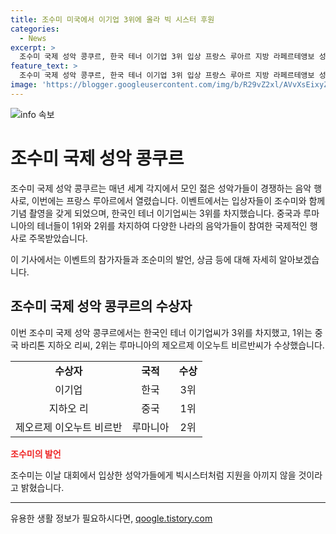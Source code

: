 ```yaml
---
title: 조수미 미국에서 이기업 3위에 올라 빅 시스터 후원
categories:
  - News
excerpt: >
  조수미 국제 성악 콩쿠르, 한국 테너 이기업 3위 입상 프랑스 루아르 지방 라페르테앵보 성에서 개최된 제1회 조수미 국제 성악 콩쿠르에서 한국인 테너 이기업이 3위를 차지했다. 1위는 중국인 바리톤 지하오 리, 2위는 루마니아의 제오르제 이오누트 비르반. 입상자들은 조수미와 함께 특별 게스트로 초대되며, 상금 또한 수령한다. 다음 대회는 2026년 예정이며, 더 다채로운 장르로의 도전을 예고하며 음악적인 성장을 기대하고 있다.
feature_text: >
  조수미 국제 성악 콩쿠르, 한국 테너 이기업 3위 입상 프랑스 루아르 지방 라페르테앵보 성에서 개최된 제1회 조수미 국제 성악 콩쿠르에서 한국인 테너 이기업이 3위를 차지했다. 1위는 중국인 바리톤 지하오 리, 2위는 루마니아의 제오르제 이오누트 비르반. 입상자들은 조수미와 함께 특별 게스트로 초대되며, 상금 또한 수령한다. 다음 대회는 2026년 예정이며, 더 다채로운 장르로의 도전을 예고하며 음악적인 성장을 기대하고 있다.
image: 'https://blogger.googleusercontent.com/img/b/R29vZ2xl/AVvXsEixyZcFfHzMRdzZMjFBmAUKJYCLCGyLL1o632UiGVXcaFdKo_bkvkuCioo0uUKlGfBVcT3P84aROyZIXSBEx3Aw5nCQ3pTgDom1WDC4m8eifvWiAmWEEVb4x6G_l8C0QH225ldMjyaFvpxGEBGNO37VmDTDMHGhJPq73UglMfDca1-0aw/s1600/blogspot.png'
---
```


<p><img src="https://blogger.googleusercontent.com/img/b/R29vZ2xl/AVvXsEixyZcFfHzMRdzZMjFBmAUKJYCLCGyLL1o632UiGVXcaFdKo_bkvkuCioo0uUKlGfBVcT3P84aROyZIXSBEx3Aw5nCQ3pTgDom1WDC4m8eifvWiAmWEEVb4x6G_l8C0QH225ldMjyaFvpxGEBGNO37VmDTDMHGhJPq73UglMfDca1-0aw/s1600/blogspot.png" alt="info 속보" /></p>

<h1>조수미 국제 성악 콩쿠르</h1>

<p>조수미 국제 성악 콩쿠르는 매년 세계 각지에서 모인 젊은 성악가들이 경쟁하는 음악 행사로, 이번에는 프랑스 루아르에서 열렸습니다. 이벤트에서는 입상자들이 조수미와 함께 기념 촬영을 갖게 되었으며, 한국인 테너 이기업씨는 3위를 차지했습니다. 중국과 루마니아의 테너들이 1위와 2위를 차지하여 다양한 나라의 음악가들이 참여한 국제적인 행사로 주목받았습니다. </p>

<p>이 기사에서는 이벤트의 참가자들과 조순미의 발언, 상금 등에 대해 자세히 알아보겠습니다. </p>

<h2>조수미 국제 성악 콩쿠르의 수상자</h2>

<p data-ke-size="size16">이번 조수미 국제 성악 콩쿠르에서는 한국인 테너 이기업씨가 3위를 차지했고, 1위는 중국 바리톤 지하오 리씨, 2위는 루마니아의 제오르제 이오누트 비르반씨가 수상했습니다.</p>

<table>
  <tr>
    <td style="text-align: center; height: 17px;"><b>수상자</b></td>
    <td style="text-align: center; height: 17px;"><b>국적</b></td>
    <td style="text-align: center; height: 17px;"><b>수상</b></td>
  </tr>
  <tr>
    <td style="text-align: center; height: 17px;">이기업</td>
    <td style="text-align: center; height: 17px;">한국</td>
    <td style="text-align: center; height: 17px;">3위</td>
  </tr>
  <tr>
    <td style="text-align: center; height: 17px;">지하오 리</td>
    <td style="text-align: center; height: 17px;">중국</td>
    <td style="text-align: center; height: 17px;">1위</td>
  </tr>
  <tr>
    <td style="text-align: center; height: 17px;">제오르제 이오누트 비르반</td>
    <td style="text-align: center; height: 17px;">루마니아</td>
    <td style="text-align: center; height: 17px;">2위</td>
  </tr>
</table>

<p><b><span style="color: #ee2323;">조수미의 발언</span></b></p>

<p data-ke-size="size16">조수미는 이날 대회에서 입상한 성악가들에게 빅시스터처럼 지원을 아끼지 않을 것이라고 밝혔습니다.</p>

<hr>
유용한 생활 정보가 필요하시다면, <a href="https://qoogle.tistory.com" rel="dofollow">qoogle.tistory.com</a>


